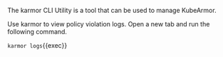 
The karmor CLI Utility is a tool that can be used to manage KubeArmor.

Use karmor to view policy violation logs. Open a new tab and run the following command.

`karmor logs`{{exec}}


